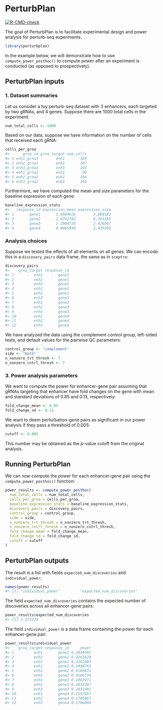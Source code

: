 
<!-- README.md is generated from README.Rmd. Please edit that file -->

# PerturbPlan

<!-- badges: start -->

[![R-CMD-check](https://github.com/Katsevich-Lab/perturbplan/actions/workflows/R-CMD-check.yaml/badge.svg)](https://github.com/Katsevich-Lab/perturbplan/actions/workflows/R-CMD-check.yaml)

<!-- badges: end -->

The goal of PerturbPlan is to facilitate experimental design and power
analysis for perturb-seq experiments.

``` r
library(perturbplan)
```

In the example below, we will demonstrate how to use
`compute_power_posthoc()` to compute power after an experiment is
conducted (as opposed to prospectively).

## PerturbPlan inputs

### 1. Dataset summaries

Let us consider a toy perturb-seq dataset with 3 enhancers, each
targeted by two gRNAs, and 4 genes. Suppose there are 1000 total cells
in the experiment:

``` r
num_total_cells <- 1000
```

Based on our data, suppose we have information on the number of cells
that received each gRNA:

``` r
cells_per_grna
#>      grna_id grna_target num_cells
#> 1 enh1_grna1        enh1       103
#> 2 enh2_grna1        enh2       107
#> 3 enh3_grna1        enh3       103
#> 4 enh1_grna2        enh1        90
#> 5 enh2_grna2        enh2       104
#> 6 enh3_grna2        enh3       108
```

Furthermore, we have computed the mean and size parameters for the
baseline expression of each gene:

``` r
baseline_expression_stats
#>   response_id expression_mean expression_size
#> 1       gene1       1.6984628        3.860182
#> 2       gene2       2.0741782        6.355185
#> 3       gene3       1.1084734        2.426067
#> 4       gene4       0.9065848        2.429285
```

### Analysis choices

Suppose we tested the effects of all elements on all genes. We can
encode this in a `discovery_pairs` data frame, the same as in `sceptre`:

``` r
discovery_pairs
#>    grna_target response_id
#> 1         enh1       gene1
#> 2         enh2       gene1
#> 3         enh3       gene1
#> 4         enh1       gene2
#> 5         enh2       gene2
#> 6         enh3       gene2
#> 7         enh1       gene3
#> 8         enh2       gene3
#> 9         enh3       gene3
#> 10        enh1       gene4
#> 11        enh2       gene4
#> 12        enh3       gene4
```

We have analyzed the data using the complement control group, left-sided
tests, and default values for the pairwise QC parameters:

``` r
control_group <- "complement"
side <- "both"
n_nonzero_trt_thresh <- 7
n_nonzero_cntrl_thresh <- 7
```

### 3. Power analysis parameters

We want to compute the power for enhancer-gene pair assuming that gRNAs
targeting that enhancer have fold changes on the gene with mean and
standard deviations of 0.85 and 0.13, respectively:

``` r
fold_change_mean <- 0.85
fold_change_sd <- 0.13
```

We want to deem perturbation-gene pairs as significant in our power
analysis if they pass a threshold of 0.005:

``` r
cutoff <- 0.005
```

This number may be obtained as the $p$-value cutoff from the original
analysis.

## Running PerturbPlan

We can now compute the power for each enhancer-gene pair using the
`compute_power_posthoc()` function:

``` r
power_results <- compute_power_posthoc(
  num_total_cells = num_total_cells,
  cells_per_grna = cells_per_grna,
  baseline_expression_stats = baseline_expression_stats,
  discovery_pairs = discovery_pairs,
  control_group = control_group,
  side = side,
  n_nonzero_trt_thresh = n_nonzero_trt_thresh,
  n_nonzero_cntrl_thresh = n_nonzero_cntrl_thresh,
  fold_change_mean = fold_change_mean,
  fold_change_sd = fold_change_sd,
  cutoff = cutoff
)
```

## PerturbPlan outputs

The result is a list with fields `expected_num_discoveries` and
`individual_power`:

``` r
names(power_results)
#> [1] "individual_power"         "expected_num_discoveries"
```

The field `expected_num_discoveries` contains the expected number of
discoveries across all enhancer-gene pairs:

``` r
power_results$expected_num_discoveries
#> [1] 3.273329
```

The field `individual_power` is a data frame containing the power for
each enhancer-gene pair:

``` r
power_results$individual_power
#>    grna_target response_id     power
#> 1         enh1       gene1 0.3044501
#> 2         enh2       gene1 0.3261628
#> 3         enh3       gene1 0.3261803
#> 4         enh1       gene2 0.3936763
#> 5         enh2       gene2 0.4166631
#> 6         enh3       gene2 0.4166734
#> 7         enh1       gene3 0.1862971
#> 8         enh2       gene3 0.2031287
#> 9         enh3       gene3 0.2031491
#> 10        enh1       gene4 0.1557557
#> 11        enh2       gene4 0.1705867
#> 12        enh3       gene4 0.1706060
```
